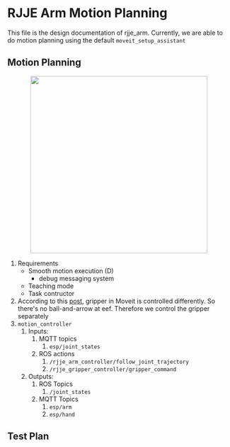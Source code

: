 # RJJE Arm Motion Planning
This file is the design documentation of rjje_arm. Currently, we are able to do motion planning using the default ```moveit_setup_assistant``` 

## Motion Planning 
<p align="center">
<img src="https://user-images.githubusercontent.com/106101331/180908988-571c55b2-4fdf-4a24-affa-a226fe67df6d.png" height="400" width="width"/>
</p>

1. Requirements
    - Smooth motion execution (D)
        - debug messaging system
    - Teaching mode
    - Task contructor
2. According to this [post](https://answers.ros.org/question/313637/openclose-end-effector-with-moveit-rviz/), gripper in Moveit is controlled differently. So there's no ball-and-arrow at eef. Therefore we control the gripper separately
3. ```motion_controller``` 
   1. Inputs: 
      1. MQTT topics
         1. ```esp/joint_states```
      2. ROS actions
         1. ```/rjje_arm_controller/follow_joint_trajectory```
         2. ```/rjje_gripper_controller/gripper_command```
    1. Outputs: 
       1. ROS Topics
          1. ```/joint_states```
       2. MQTT Topics
          1. ```esp/arm```
          1. ```esp/hand```

## Test Plan 
